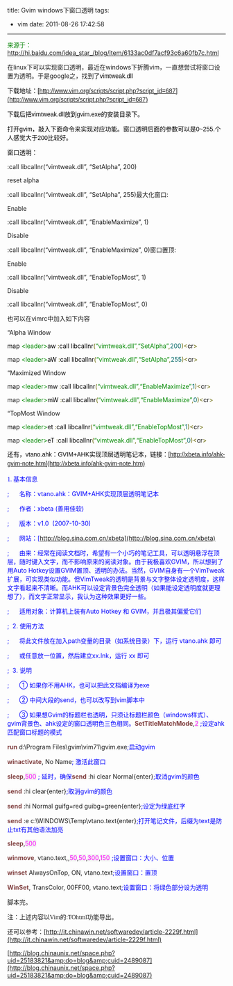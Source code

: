 title: Gvim windows下窗口透明
tags:
  - vim
date: 2011-08-26 17:42:58
---

<span style="color: #008000;">来源于：http://hi.baidu.com/idea_star_/blog/item/6133ac0df7acf93c6a60fb7c.html</span>

在linux下可以实现窗口透明，最近在windows下折腾vim，一直想尝试将窗口设置为透明。于是google之，找到了<span class="Apple-style-span" style="widows: 2; text-transform: none; text-indent: 0px; letter-spacing: normal; border-collapse: separate; font: medium Simsun; white-space: normal; orphans: 2; color: #000000; word-spacing: 0px;"><span class="Apple-style-span" style="line-height: 20px; font-family: arial, helvetica, sans-serif, verdana, 宋体; font-size: 14px;">vimtweak.dll</span></span>

<span class="Apple-style-span" style="widows: 2; text-transform: none; text-indent: 0px; letter-spacing: normal; border-collapse: separate; font: medium Simsun; white-space: normal; orphans: 2; color: #000000; word-spacing: 0px;"><span class="Apple-style-span" style="line-height: 20px; font-family: arial, helvetica, sans-serif, verdana, 宋体; font-size: 14px;">下载地址：[http://www.vim.org/scripts/script.php?script_id=687](http://www.vim.org/scripts/script.php?script_id=687)</span></span>

<span class="Apple-style-span" style="widows: 2; text-transform: none; text-indent: 0px; letter-spacing: normal; border-collapse: separate; font: medium Simsun; white-space: normal; orphans: 2; color: #000000; word-spacing: 0px;"><span class="Apple-style-span" style="line-height: 20px; font-family: arial, helvetica, sans-serif, verdana, 宋体; font-size: 14px;">下载后把<span class="Apple-style-span" style="widows: 2; text-transform: none; text-indent: 0px; letter-spacing: normal; border-collapse: separate; font: medium Simsun; white-space: normal; orphans: 2; color: #000000; word-spacing: 0px;"><span class="Apple-style-span" style="line-height: 20px; font-family: arial, helvetica, sans-serif, verdana, 宋体; font-size: 14px;">vimtweak.dll放到gvim.exe的安装目录下。</span></span></span></span>

<span class="Apple-style-span" style="widows: 2; text-transform: none; text-indent: 0px; letter-spacing: normal; border-collapse: separate; font: medium Simsun; white-space: normal; orphans: 2; color: #000000; word-spacing: 0px;"><span class="Apple-style-span" style="line-height: 20px; font-family: arial, helvetica, sans-serif, verdana, 宋体; font-size: 14px;"><span class="Apple-style-span" style="widows: 2; text-transform: none; text-indent: 0px; letter-spacing: normal; border-collapse: separate; font: medium Simsun; white-space: normal; orphans: 2; color: #000000; word-spacing: 0px;"><span class="Apple-style-span" style="line-height: 20px; font-family: arial, helvetica, sans-serif, verdana, 宋体; font-size: 14px;">打开gvim，敲入下面命令来实现对应功能。窗口透明后面的参数可以是0~255.个人感觉大于200比较好。</span></span></span></span>

<span id="more-370"></span>

<span class="Apple-style-span" style="widows: 2; text-transform: none; text-indent: 0px; letter-spacing: normal; border-collapse: separate; font: medium Simsun; white-space: normal; orphans: 2; color: #000000; word-spacing: 0px;"><span class="Apple-style-span" style="line-height: 20px; font-family: arial, helvetica, sans-serif, verdana, 宋体; font-size: 14px;"><span class="Apple-style-span" style="widows: 2; text-transform: none; text-indent: 0px; letter-spacing: normal; border-collapse: separate; font: medium Simsun; white-space: normal; orphans: 2; color: #000000; word-spacing: 0px;"><span class="Apple-style-span" style="line-height: 20px; font-family: arial, helvetica, sans-serif, verdana, 宋体; font-size: 14px;">窗口透明：

:call libcallnr(&#8220;vimtweak.dll&#8221;, &#8220;SetAlpha&#8221;, 200)

reset alpha

:call libcallnr(&#8220;vimtweak.dll&#8221;, &#8220;SetAlpha&#8221;, 255)最大化窗口:

Enable

:call libcallnr(&#8220;vimtweak.dll&#8221;, &#8220;EnableMaximize&#8221;, 1)

Disable

:call libcallnr(&#8220;vimtweak.dll&#8221;, &#8220;EnableMaximize&#8221;, 0)窗口置顶:

Enable

:call libcallnr(&#8220;vimtweak.dll&#8221;, &#8220;EnableTopMost&#8221;, 1)

Disable

:call libcallnr(&#8220;vimtweak.dll&#8221;, &#8220;EnableTopMost&#8221;, 0)</span></span></span></span>

也可以在vimrc中加入如下内容

&#8220;Alpha Window

<span style="color: #000000;">map </span><span style="color: #008800;">&lt;leader&gt;</span><span style="color: #000000;">aw </span><span style="color: #666600;">:</span><span style="color: #000000;">call libcallnr</span><span style="color: #666600;">(</span><span style="color: #008800;">&#8220;vimtweak.dll&#8221;</span><span style="color: #666600;">,</span><span style="color: #008800;">&#8220;SetAlpha&#8221;</span><span style="color: #666600;">,</span><span style="color: #006666;">200</span><span style="color: #666600;">)&lt;</span><span style="color: #000000;">cr</span><span style="color: #666600;">&gt;</span><span style="color: #000000;">

map </span><span style="color: #008800;">&lt;leader&gt;</span><span style="color: #000000;">aW </span><span style="color: #666600;">:</span><span style="color: #000000;">call libcallnr</span><span style="color: #666600;">(</span><span style="color: #008800;">&#8220;vimtweak.dll&#8221;</span><span style="color: #666600;">,</span><span style="color: #008800;">&#8220;SetAlpha&#8221;</span><span style="color: #666600;">,</span><span style="color: #006666;">255</span><span style="color: #666600;">)&lt;</span><span style="color: #000000;">cr</span><span style="color: #666600;">&gt;</span>

&#8220;Maximized Window

<span style="color: #000000;">map </span><span style="color: #008800;">&lt;leader&gt;</span><span style="color: #000000;">mw </span><span style="color: #666600;">:</span><span style="color: #000000;">call libcallnr</span><span style="color: #666600;">(</span><span style="color: #008800;">&#8220;vimtweak.dll&#8221;</span><span style="color: #666600;">,</span><span style="color: #008800;">&#8220;EnableMaximize&#8221;</span><span style="color: #666600;">,</span><span style="color: #006666;">1</span><span style="color: #666600;">)&lt;</span><span style="color: #000000;">cr</span><span style="color: #666600;">&gt;</span><span style="color: #000000;">

map </span><span style="color: #008800;">&lt;leader&gt;</span><span style="color: #000000;">mW </span><span style="color: #666600;">:</span><span style="color: #000000;">call libcallnr</span><span style="color: #666600;">(</span><span style="color: #008800;">&#8220;vimtweak.dll&#8221;</span><span style="color: #666600;">,</span><span style="color: #008800;">&#8220;EnableMaximize&#8221;</span><span style="color: #666600;">,</span><span style="color: #006666;">0</span><span style="color: #666600;">)&lt;</span><span style="color: #000000;">cr</span><span style="color: #666600;">&gt;</span>

&#8220;TopMost Window

<span style="color: #000000;">map </span><span style="color: #008800;">&lt;leader&gt;</span><span style="color: #000000;">et </span><span style="color: #666600;">:</span><span style="color: #000000;">call libcallnr</span><span style="color: #666600;">(</span><span style="color: #008800;">&#8220;vimtweak.dll&#8221;</span><span style="color: #666600;">,</span><span style="color: #008800;">&#8220;EnableTopMost&#8221;</span><span style="color: #666600;">,</span><span style="color: #006666;">1</span><span style="color: #666600;">)&lt;</span><span style="color: #000000;">cr</span><span style="color: #666600;">&gt;</span><span style="color: #000000;">

map </span><span style="color: #008800;">&lt;leader&gt;</span><span style="color: #000000;">eT </span><span style="color: #666600;">:</span><span style="color: #000000;">call libcallnr</span><span style="color: #666600;">(</span><span style="color: #008800;">&#8220;vimtweak.dll&#8221;</span><span style="color: #666600;">,</span><span style="color: #008800;">&#8220;EnableTopMost&#8221;</span><span style="color: #666600;">,</span><span style="color: #006666;">0</span><span style="color: #666600;">)&lt;</span><span style="color: #000000;">cr</span><span style="color: #666600;">&gt;</span>

<span class="Apple-style-span" style="widows: 2; text-transform: none; text-indent: 0px; letter-spacing: normal; border-collapse: separate; font: medium Simsun; white-space: normal; orphans: 2; color: #000000; word-spacing: 0px;"><span class="Apple-style-span" style="line-height: 21px; font-family: Arial, Helvetica, Geneva, sans-serif; font-size: 14px;"><span style="font-size: 14px;">还有，vtano.ahk：GVIM+AHK实现顶层透明笔记本，链接：[http://xbeta.info/ahk-gvim-note.htm](http://xbeta.info/ahk-gvim-note.htm)</span></span></span>

<span style="margin: 0px; font-family: NSimsun; padding: 0px;"><span style="margin: 0px; color: #0000ff; padding: 0px;">1\. 基本信息</span>

<span style="margin: 0px; color: #0000ff; padding: 0px;">;      名称：vtano.ahk：GVIM+AHK实现顶层透明笔记本</span>

<span style="margin: 0px; color: #0000ff; padding: 0px;">;      作者：xbeta (善用佳软)</span>

<span style="margin: 0px; color: #0000ff; padding: 0px;">;      版本：v1.0  (2007-10-30)</span>

<span style="margin: 0px; color: #0000ff; padding: 0px;">;      网站：[http://blog.sina.com.cn/xbeta](http://blog.sina.com.cn/xbeta)</span>

<span style="margin: 0px; color: #0000ff; padding: 0px;">;      由来：经常在阅读文档时，希望有一个小巧的笔记工具，可以透明悬浮在顶层，随时键入文字，而不影响原来的阅读对象。由于我极喜欢GVIM，所以想到了用Auto Hotkey设置GVIM置顶、透明的办法。当然，GVIM自身有一个VimTweak扩展，可实现类似功能。但VimTweak的透明是背景与文字整体设定透明度，这样文字看起来不清晰。而AHK可以设定背景色完全透明（如果能设定透明度就更理想了），而文字正常显示，我认为这种效果更好一些。</span>

<span style="margin: 0px; color: #0000ff; padding: 0px;">;      适用对象：计算机上装有Auto Hotkey 和 GVIM，并且极其偏爱它们</span>

<span style="margin: 0px; color: #0000ff; padding: 0px;">;  2\. 使用方法</span>

<span style="margin: 0px; color: #0000ff; padding: 0px;">;      将此文件放在加入path变量的目录（如系统目录）下，运行 vtano.ahk 即可</span>

<span style="margin: 0px; color: #0000ff; padding: 0px;">;      或任意放一位置，然后建立xx.lnk，运行 xx 即可</span>

<span style="margin: 0px; color: #0000ff; padding: 0px;">;  3\. 说明</span>

<span style="margin: 0px; color: #0000ff; padding: 0px;">;      ① 如果你不用AHK，也可以把此文档编译为exe</span>

<span style="margin: 0px; color: #0000ff; padding: 0px;">;      ② 中间大段的send，也可以改写到vim脚本中</span>

<span style="margin: 0px; color: #0000ff; padding: 0px;">;      ③ 如果想Gvim的标题栏也透明，只须让标题栏颜色（windows样式）、gvim背景色、ahk设定的窗口透明色三色相同。</span><span style="margin: 0px; color: #804040; padding: 0px;">**SetTitleMatchMode**</span>,<span style="background-color: #f2f2f2; margin: 0px; padding: 0px;"><span style="margin: 0px; color: #ff00ff; padding: 0px;">2</span></span> <span style="margin: 0px; color: #0000ff; padding: 0px;">;设定ahk匹配窗口标题的模式</span>

<span style="margin: 0px; color: #804040; padding: 0px;">**run**</span> d:\Program Files\gvim\vim71\gvim.exe<span style="margin: 0px; color: #0000ff; padding: 0px;">;启动gvim</span>

<span style="margin: 0px; color: #804040; padding: 0px;">**winactivate**</span>, No Name<span style="margin: 0px; color: #0000ff; padding: 0px;">; 激活此窗口</span>

<span style="margin: 0px; color: #804040; padding: 0px;">**sleep**</span>,<span style="background-color: #f2f2f2; margin: 0px; padding: 0px;"><span style="margin: 0px; color: #ff00ff; padding: 0px;">500</span></span> <span style="margin: 0px; color: #0000ff; padding: 0px;">; 延时，确保</span><span style="margin: 0px; color: #804040; padding: 0px;">**send**</span> :hi clear Normal{enter}<span style="margin: 0px; color: #0000ff; padding: 0px;">;取消gvim的颜色</span>

<span style="margin: 0px; color: #804040; padding: 0px;">**send**</span> :hi clear{enter}<span style="margin: 0px; color: #0000ff; padding: 0px;">;取消gvim的颜色</span>

<span style="margin: 0px; color: #804040; padding: 0px;">**send**</span> :hi Normal guifg=red guibg=green{enter}<span style="margin: 0px; color: #0000ff; padding: 0px;">;设定为绿底红字</span>

<span style="margin: 0px; color: #804040; padding: 0px;">**send**</span> :e c:\WINDOWS\Temp\vtano.text{enter}<span style="margin: 0px; color: #0000ff; padding: 0px;">;打开笔记文件，后缀为text是防止txt有其他语法加亮</span></span>

<span style="margin: 0px; color: #804040; padding: 0px;">**sleep**</span>,<span style="background-color: #f2f2f2; margin: 0px; padding: 0px;"><span style="margin: 0px; color: #ff00ff; padding: 0px;">500</span></span>

<span style="margin: 0px; color: #804040; padding: 0px;">**winmove**</span>, vtano.text,,<span style="background-color: #f2f2f2; margin: 0px; padding: 0px;"><span style="margin: 0px; color: #ff00ff; padding: 0px;">50</span></span>,<span style="background-color: #f2f2f2; margin: 0px; padding: 0px;"><span style="margin: 0px; color: #ff00ff; padding: 0px;">50</span></span>,<span style="background-color: #f2f2f2; margin: 0px; padding: 0px;"><span style="margin: 0px; color: #ff00ff; padding: 0px;">300</span></span>,<span style="background-color: #f2f2f2; margin: 0px; padding: 0px;"><span style="margin: 0px; color: #ff00ff; padding: 0px;">150</span></span> <span style="margin: 0px; color: #0000ff; padding: 0px;">;设置窗口：大小、位置</span>

<span style="margin: 0px; color: #804040; padding: 0px;">**winset**</span> AlwaysOnTop, ON, vtano.text<span style="margin: 0px; color: #0000ff; padding: 0px;">;设置窗口：置顶</span>

<span style="margin: 0px; color: #804040; padding: 0px;">**WinSet**</span>, TransColor, 00FF00, vtano.text<span style="margin: 0px; color: #0000ff; padding: 0px;">;设置窗口：将绿色部分设为透明</span>

<span style="margin: 0px; font-family: NSimsun; padding: 0px;">脚本完。</span>

<span style="margin: 0px; font-family: NSimsun; padding: 0px;">注：上述内容以Vim的:TOhtml功能导出。</span>

还可以参考：[http://it.chinawin.net/softwaredev/article-2229f.html](http://it.chinawin.net/softwaredev/article-2229f.html)

[http://blog.chinaunix.net/space.php?uid=25183821&amp;do=blog&amp;cuid=2489087](http://blog.chinaunix.net/space.php?uid=25183821&amp;do=blog&amp;cuid=2489087)